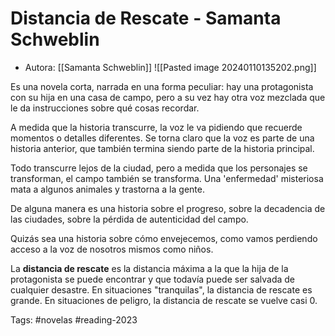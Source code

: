 # Distancia de Rescate - Samanta Schweblin
- Autora: [[Samanta Schweblin]]
![[Pasted image 20240110135202.png]]

Es una novela corta, narrada en una forma peculiar: hay una protagonista con su hija en una casa de campo, pero a su vez hay otra voz mezclada que le da instrucciones sobre qué cosas recordar. 

A medida que la historia transcurre, la voz le va pidiendo que recuerde momentos o detalles diferentes. Se torna claro que la voz es parte de una historia anterior, que también termina siendo parte de la historia principal. 

Todo transcurre lejos de la ciudad, pero a medida que los personajes se transforman, el campo también se transforma. Una 'enfermedad' misteriosa mata a algunos animales y trastorna a la gente. 

De alguna manera es una historia sobre el progreso, sobre la decadencia de las ciudades, sobre la pérdida de autenticidad del campo. 

Quizás sea una historia sobre cómo envejecemos, como vamos perdiendo acceso a la voz de nosotros mismos como niños. 

La **distancia de rescate** es la distancia máxima a la que la hija de la protagonista se puede encontrar y que todavía puede ser salvada de cualquier desastre. En situaciones "tranquilas", la distancia de rescate es grande. En situaciones de peligro, la distancia de rescate se vuelve casi 0. 

Tags: #novelas #reading-2023 
